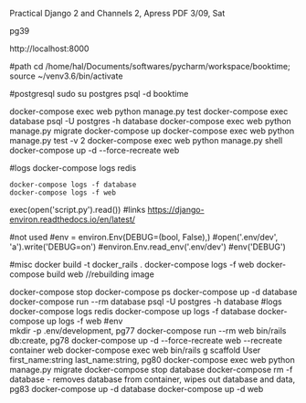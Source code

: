 Practical Django 2 and Channels 2, Apress PDF
3/09, Sat

pg39   

http://localhost:8000

#path
cd /home/hal/Documents/softwares/pycharm/workspace/booktime; source ~/venv3.6/bin/activate

#postgresql
sudo su postgres
psql -d booktime

docker-compose exec web python manage.py test
docker-compose exec database psql -U postgres -h database
docker-compose exec web python manage.py migrate
docker-compose up
docker-compose exec web python manage.py test -v 2
docker-compose exec web python manage.py shell
docker-compose up -d --force-recreate web

#logs
    docker-compose logs redis
    
    docker-compose logs -f database
    docker-compose logs -f web

exec(open('script.py').read())
#links
https://django-environ.readthedocs.io/en/latest/


#not used
#env = environ.Env(DEBUG=(bool, False),)
#open('.env/dev', 'a').write('DEBUG=on')
#environ.Env.read_env('.env/dev')
#env('DEBUG')



#misc
docker build -t docker_rails .
docker-compose logs -f web
docker-compose build web //rebuilding image

docker-compose stop
docker-compose ps
docker-compose up -d database
docker-compose run --rm database psql -U postgres -h database
#logs
    docker-compose logs redis
    docker-compose up logs -f database
    docker-compose up logs -f web
#env    
mkdir -p .env/development, pg77
docker-compose run --rm web bin/rails db:create, pg78
docker-compose up -d --force-recreate web   --recreate container web
docker-compose exec web bin/rails g scaffold User first_name:string last_name:string, pg80
docker-compose exec web python manage.py migrate
docker-compose stop database
docker-compose rm -f database  - removes database from container, wipes out database and data, pg83
docker-compose up -d database
docker-compose up -d web
